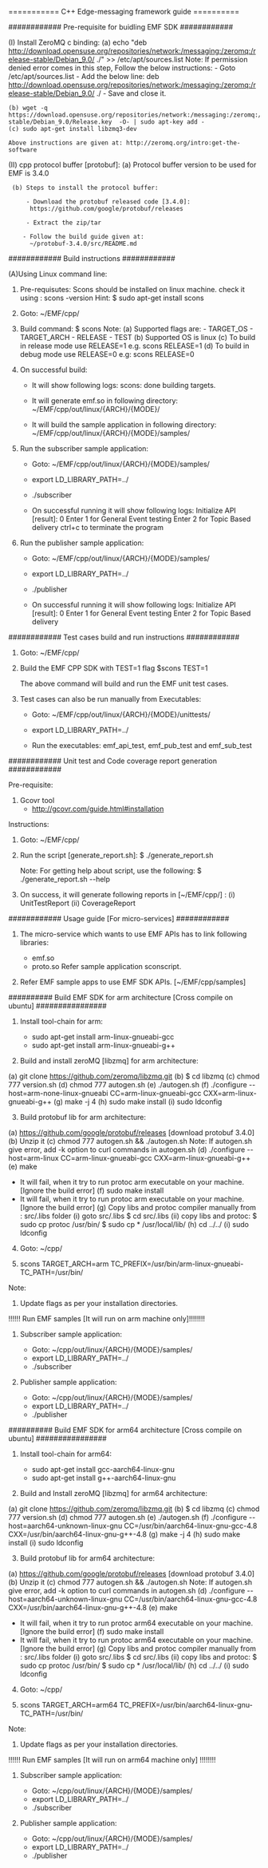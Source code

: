 =========== C++ Edge-messaging framework guide ==========

############ Pre-requisite for buidling EMF SDK ############

 (I) Install ZeroMQ c binding:
    (a) echo "deb http://download.opensuse.org/repositories/network:/messaging:/zeromq:/release-stable/Debian_9.0/ ./" >> /etc/apt/sources.list
        Note: If permission denied error comes in this step, Follow the below instructions:
        - Goto /etc/apt/sources.list
        - Add the below line:
          deb http://download.opensuse.org/repositories/network:/messaging:/zeromq:/release-stable/Debian_9.0/ ./
        - Save and close it.

    (b) wget -q https://download.opensuse.org/repositories/network:/messaging:/zeromq:/release-stable/Debian_9.0/Release.key  -O- | sudo apt-key add -
    (c) sudo apt-get install libzmq3-dev

    Above instructions are given at: http://zeromq.org/intro:get-the-software

 (II) cpp protocol buffer [protobuf]:
     (a) Protocol buffer version to be used for EMF is 3.4.0

     (b) Steps to install the protocol buffer:

         - Download the protobuf released code [3.4.0]:
          https://github.com/google/protobuf/releases

		 - Extract the zip/tar

        - Follow the build guide given at:
          ~/protobuf-3.4.0/src/README.md

############  Build instructions ############

(A)Using Linux command line:

1. Pre-requisutes:
   Scons should be installed on linux machine. check it using : scons -version
   Hint: $ sudo apt-get install scons

2. Goto: ~/EMF/cpp/

3. Build command:
   $ scons
   Note: (a) Supported flags are:
             - TARGET_OS
             - TARGET_ARCH
             - RELEASE
             - TEST
         (b) Supported OS is linux
         (c) To build in release mode use RELEASE=1
             e.g. scons RELEASE=1
         (d) To build in debug mode use RELEASE=0
             e.g: scons RELEASE=0

4. On successful build:
   - It will show following logs:
     scons: done building targets.

   - It will generate emf.so in following directory:
     ~/EMF/cpp/out/linux/{ARCH}/{MODE}/

   - It will build the sample application in following directory:
     ~/EMF/cpp/out/linux/{ARCH}/{MODE}/samples/

5. Run the subscriber sample application:
   - Goto: ~/EMF/cpp/out/linux/{ARCH}/{MODE}/samples/

   - export LD_LIBRARY_PATH=../

   - ./subscriber

   - On successful running it will show following logs:
       Initialize API [result]: 0
       Enter 1 for General Event testing
       Enter 2 for Topic Based delivery
       ctrl+c to terminate the program

6. Run the publisher sample application:
   - Goto: ~/EMF/cpp/out/linux/{ARCH}/{MODE}/samples/

   - export LD_LIBRARY_PATH=../

   - ./publisher

   - On successful running it will show following logs:
       Initialize API [result]: 0
       Enter 1 for General Event testing
       Enter 2 for Topic Based delivery

############  Test cases build and run instructions ############

1. Goto: ~/EMF/cpp/

2. Build the EMF CPP SDK with TEST=1 flag
   $scons TEST=1

   The above command will build and run the EMF unit test cases.

3. Test cases can also be run manually from Executables:
   - Goto: ~/EMF/cpp/out/linux/{ARCH}/{MODE}/unittests/

   - export LD_LIBRARY_PATH=../

   - Run the executables: emf_api_test, emf_pub_test and emf_sub_test

############ Unit test and Code coverage report generation ############

Pre-requisite:
1. Gcovr tool
   - http://gcovr.com/guide.html#installation

Instructions:
1. Goto: ~/EMF/cpp/

2. Run the script [generate_report.sh]:
   $ ./generate_report.sh

   Note: For getting help about script, use the following:
         $ ./generate_report.sh --help

3. On success, it will generate following reports in [~/EMF/cpp/] :
   (i)  UnitTestReport
   (ii) CoverageReport

############ Usage guide [For micro-services] ############

1. The micro-service which wants to use EMF APIs has to link following libraries:
   - emf.so
   - proto.so
   Refer sample application sconscript.

2. Refer EMF sample apps to use EMF SDK APIs. [~/EMF/cpp/samples]


########## Build EMF SDK for arm architecture [Cross compile on ubuntu] ################

1. Install tool-chain for arm:
   - sudo apt-get install arm-linux-gnueabi-gcc
   - sudo apt-get install arm-linux-gnueabi-g++

2. Build and install zeroMQ [libzmq] for arm architecture:

(a) git clone https://github.com/zeromq/libzmq.git
(b) $ cd libzmq
(c) chmod 777 version.sh
(d) chmod 777 autogen.sh
(e) ./autogen.sh
(f) ./configure --host=arm-none-linux-gnueabi CC=arm-linux-gnueabi-gcc CXX=arm-linux-gnueabi-g++
(g) make -j 4
(h) sudo make install
(i) sudo ldconfig

3. Build protobuf lib for arm architecture:

(a) https://github.com/google/protobuf/releases [download protobuf 3.4.0]
(b) Unzip it
(c) chmod 777 autogen.sh && ./autogen.sh
    Note: If autogen.sh give error, add -k option to curl commands in autogen.sh
(d) ./configure --host=arm-linux CC=arm-linux-gnueabi-gcc CXX=arm-linux-gnueabi-g++
(e) make
   - It will fail, when it try to run protoc arm executable on your machine. [Ignore the build error]
(f) sudo make install
   - It will fail, when it try to run protoc arm executable on your machine. [Ignore the build error]
(g) Copy libs and protoc compiler manually from : src/.libs folder
    (i)  goto src/.libs
         $ cd src/.libs
    (ii) copy libs and protoc:
         $ sudo cp protoc /usr/bin/
         $ sudo cp * /usr/local/lib/
(h) cd ../../
(i) sudo ldconfig

4. Goto: ~/cpp/

5. scons TARGET_ARCH=arm TC_PREFIX=/usr/bin/arm-linux-gnueabi- TC_PATH=/usr/bin/

Note:
1. Update flags as per your installation directories.

!!!!!! Run EMF samples [It will run on arm machine only]!!!!!!!!

1. Subscriber sample application:
   - Goto: ~/cpp/out/linux/{ARCH}/{MODE}/samples/
   - export LD_LIBRARY_PATH=../
   - ./subscriber

2. Publisher sample application:
   - Goto: ~/cpp/out/linux/{ARCH}/{MODE}/samples/
   - export LD_LIBRARY_PATH=../
   - ./publisher

########## Build EMF SDK for arm64 architecture [Cross compile on ubuntu] ################

1. Install tool-chain for arm64:
   - sudo apt-get install gcc-aarch64-linux-gnu
   - sudo apt-get install g++-aarch64-linux-gnu

2. Build and Install zeroMQ [libzmq] for arm64 architecture:

(a) git clone https://github.com/zeromq/libzmq.git
(b) $ cd libzmq
(c) chmod 777 version.sh
(d) chmod 777 autogen.sh
(e) ./autogen.sh
(f) ./configure --host=aarch64-unknown-linux-gnu CC=/usr/bin/aarch64-linux-gnu-gcc-4.8 CXX=/usr/bin/aarch64-linux-gnu-g++-4.8
(g) make -j 4
(h) sudo make install
(i) sudo ldconfig

3. Build protobuf lib for arm64 architecture:

(a) https://github.com/google/protobuf/releases [download protobuf 3.4.0]
(b) Unzip it
(c) chmod 777 autogen.sh && ./autogen.sh
    Note: If autogen.sh give error, add -k option to curl commands in autogen.sh
(d) ./configure --host=aarch64-unknown-linux-gnu CC=/usr/bin/aarch64-linux-gnu-gcc-4.8 CXX=/usr/bin/aarch64-linux-gnu-g++-4.8
(e) make
   - It will fail, when it try to run protoc arm64 executable on your machine. [Ignore the build error]
(f) sudo make install
   - It will fail, when it try to run protoc arm64 executable on your machine. [Ignore the build error]
(g) Copy libs and protoc compiler manually from : src/.libs folder
    (i)  goto src/.libs
         $ cd src/.libs
    (ii) copy libs and protoc:
         $ sudo cp protoc /usr/bin/
         $ sudo cp * /usr/local/lib/
(h) cd ../../
(i) sudo ldconfig

4. Goto: ~/cpp/

5. scons TARGET_ARCH=arm64 TC_PREFIX=/usr/bin/aarch64-linux-gnu- TC_PATH=/usr/bin/

Note:
1. Update flags as per your installation directories.

!!!!!! Run EMF samples [It will run on arm64 machine only] !!!!!!!!

1. Subscriber sample application:
   - Goto: ~/cpp/out/linux/{ARCH}/{MODE}/samples/
   - export LD_LIBRARY_PATH=../
   - ./subscriber

2. Publisher sample application:
   - Goto: ~/cpp/out/linux/{ARCH}/{MODE}/samples/
   - export LD_LIBRARY_PATH=../
   - ./publisher
